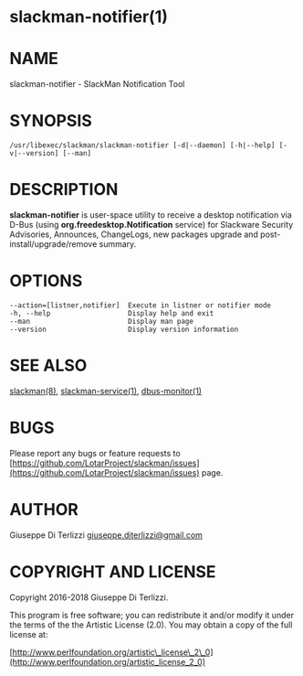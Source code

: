 # slackman-notifier(1)
# NAME

slackman-notifier - SlackMan Notification Tool

# SYNOPSIS

    /usr/libexec/slackman/slackman-notifier [-d|--daemon] [-h|--help] [-v|--version] [--man]

# DESCRIPTION

**slackman-notifier** is user-space utility to receive a desktop notification via
D-Bus (using **org.freedesktop.Notification** service) for Slackware Security
Advisories, Announces, ChangeLogs, new packages upgrade and post-install/upgrade/remove summary.

# OPTIONS

    --action=[listner,notifier]  Execute in listner or notifier mode
    -h, --help                   Display help and exit
    --man                        Display man page
    --version                    Display version information

# SEE ALSO

[slackman(8)](../8/slackman.md), [slackman-service(1)](../1/slackman-service.md), [dbus-monitor(1)](../1/dbus-monitor.md)

# BUGS

Please report any bugs or feature requests to 
[https://github.com/LotarProject/slackman/issues](https://github.com/LotarProject/slackman/issues) page.

# AUTHOR

Giuseppe Di Terlizzi <giuseppe.diterlizzi@gmail.com>

# COPYRIGHT AND LICENSE

Copyright 2016-2018 Giuseppe Di Terlizzi.

This program is free software; you can redistribute it and/or modify it
under the terms of the the Artistic License (2.0). You may obtain a
copy of the full license at:

[http://www.perlfoundation.org/artistic\_license\_2\_0](http://www.perlfoundation.org/artistic_license_2_0)

